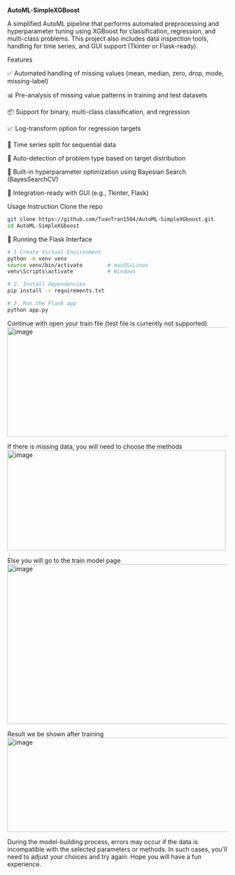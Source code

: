 **AutoML-SimpleXGBoost**

A simplified AutoML pipeline that performs automated preprocessing and hyperparameter tuning using XGBoost for classification, regression, and multi-class problems. This project also includes data inspection tools, handling for time series, and GUI support (Tkinter or Flask-ready).

Features

✅ Automated handling of missing values (mean, median, zero, drop, mode, missing-label)

📊 Pre-analysis of missing value patterns in training and test datasets

📦 Support for binary, multi-class classification, and regression

📈 Log-transform option for regression targets

🔁 Time series split for sequential data

🔎 Auto-detection of problem type based on target distribution

🎯 Built-in hyperparameter optimization using Bayesian Search (BayesSearchCV)

🧪 Integration-ready with GUI (e.g., Tkinter, Flask)


Usage Instruction
Clone the repo
```bash
git clone https://github.com/TuanTran1504/AutoML-SimpleXGboost.git
cd AutoML-SimpleXGboost
```

🚀 Running the Flask Interface
```bash
# 1 Create Virtual Environment
python -m venv venv
source venv/bin/activate        # macOS/Linux
venv\Scripts\activate           # Windows
```
```bash
# 2. Install dependencies
pip install -r requirements.txt
```
```bash
# 3. Run the Flask app
python app.py
```
Continue with open your train file (test file is currently not supported)
<img width="523" height="250" alt="image" src="https://github.com/user-attachments/assets/93591179-6157-4567-984d-e7a3f9021911" />  

If there is missing data, you will need to choose the methods  
<img width="499" height="229" alt="image" src="https://github.com/user-attachments/assets/1fd93464-ab37-47b7-be8c-95bc02665b2d" />  

Else you will go to the train model page  
<img width="541" height="365" alt="image" src="https://github.com/user-attachments/assets/795a864d-9c52-4108-8fe9-ac567fec0c0f" />  

Result we be shown after training  
<img width="515" height="215" alt="image" src="https://github.com/user-attachments/assets/a0236551-8d36-4e21-85fc-82b52be67a9d" />  


During the model-building process, errors may occur if the data is incompatible with the selected parameters or methods. In such cases, you'll need to adjust your choices and try again.
Hope you will have a fun experience.




